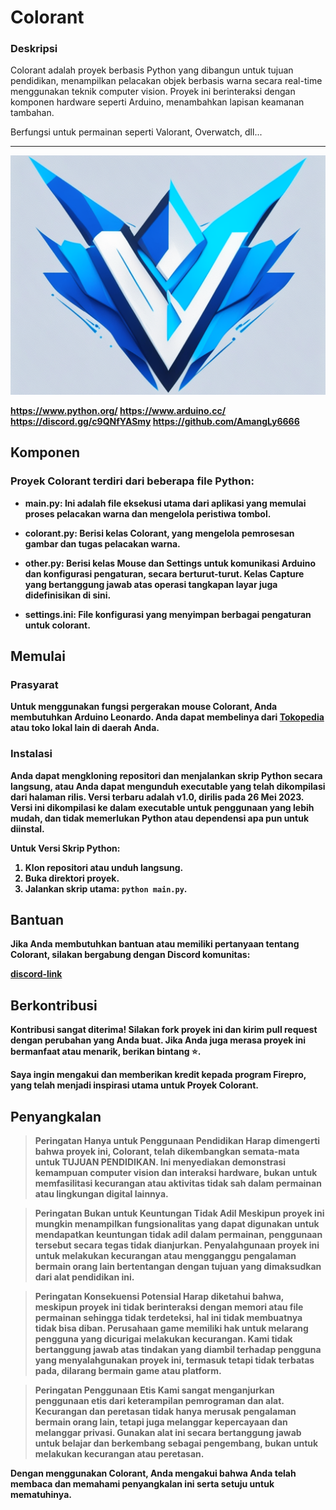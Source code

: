 # Colorant

### Deskripsi

Colorant adalah proyek berbasis Python yang dibangun untuk tujuan pendidikan, menampilkan pelacakan objek berbasis warna secara real-time menggunakan teknik computer vision. Proyek ini berinteraksi dengan komponen hardware seperti Arduino, menambahkan lapisan keamanan tambahan.

Berfungsi untuk permainan seperti Valorant, Overwatch, dll...

---
![Gambar](valorantimg.png)

<b>https://www.python.org/
<b>https://www.arduino.cc/
  <b>https://discord.gg/c9QNfYASmy
  <b>https://github.com/AmangLy6666

## Komponen

### Proyek Colorant terdiri dari beberapa file Python:

- main.py: Ini adalah file eksekusi utama dari aplikasi yang memulai proses pelacakan warna dan mengelola peristiwa tombol.

- colorant.py: Berisi kelas Colorant, yang mengelola pemrosesan gambar dan tugas pelacakan warna.

- other.py: Berisi kelas Mouse dan Settings untuk komunikasi Arduino dan konfigurasi pengaturan, secara berturut-turut. Kelas Capture yang bertanggung jawab atas operasi tangkapan layar juga didefinisikan di sini.

- settings.ini: File konfigurasi yang menyimpan berbagai pengaturan untuk colorant.

## Memulai
### Prasyarat
Untuk menggunakan fungsi pergerakan mouse Colorant, Anda membutuhkan Arduino Leonardo. Anda dapat membelinya dari [Tokopedia](https://www.tokopedia.com/cncstorebandung/arduino-uno-r3-atmega328p-atmega-16u2-compatible-board-usb-cable?extParam=ivf%3Dfalse&src=topads) atau toko lokal lain di daerah Anda.

### Instalasi

Anda dapat mengkloning repositori dan menjalankan skrip Python secara langsung, atau Anda dapat mengunduh executable yang telah dikompilasi dari halaman rilis. Versi terbaru adalah v1.0, dirilis pada 26 Mei 2023. Versi ini dikompilasi ke dalam executable untuk penggunaan yang lebih mudah, dan tidak memerlukan Python atau dependensi apa pun untuk diinstal.

Untuk Versi Skrip Python:
1. Klon repositori atau unduh langsung.
2. Buka direktori proyek.
3. Jalankan skrip utama: `python main.py`.

## Bantuan

Jika Anda membutuhkan bantuan atau memiliki pertanyaan tentang Colorant, silakan bergabung dengan Discord komunitas:

[discord-link]

## Berkontribusi

Kontribusi sangat diterima! Silakan fork proyek ini dan kirim pull request dengan perubahan yang Anda buat. Jika Anda juga merasa proyek ini bermanfaat atau menarik, berikan bintang ⭐.

Saya ingin mengakui dan memberikan kredit kepada program Firepro, yang telah menjadi inspirasi utama untuk Proyek Colorant.

## Penyangkalan
> **Peringatan** **Hanya untuk Penggunaan Pendidikan**
Harap dimengerti bahwa proyek ini, Colorant, telah dikembangkan semata-mata untuk TUJUAN PENDIDIKAN. Ini menyediakan demonstrasi kemampuan computer vision dan interaksi hardware, bukan untuk memfasilitasi kecurangan atau aktivitas tidak sah dalam permainan atau lingkungan digital lainnya.

> **Peringatan** **Bukan untuk Keuntungan Tidak Adil**
Meskipun proyek ini mungkin menampilkan fungsionalitas yang dapat digunakan untuk mendapatkan keuntungan tidak adil dalam permainan, penggunaan tersebut secara tegas tidak dianjurkan. Penyalahgunaan proyek ini untuk melakukan kecurangan atau mengganggu pengalaman bermain orang lain bertentangan dengan tujuan yang dimaksudkan dari alat pendidikan ini.

> **Peringatan** **Konsekuensi Potensial**
Harap diketahui bahwa, meskipun proyek ini tidak berinteraksi dengan memori atau file permainan sehingga tidak terdeteksi, hal ini tidak membuatnya tidak bisa diban. Perusahaan game memiliki hak untuk melarang pengguna yang dicurigai melakukan kecurangan. Kami tidak bertanggung jawab atas tindakan yang diambil terhadap pengguna yang menyalahgunakan proyek ini, termasuk tetapi tidak terbatas pada, dilarang bermain game atau platform.

> **Peringatan** **Penggunaan Etis**
Kami sangat menganjurkan penggunaan etis dari keterampilan pemrograman dan alat. Kecurangan dan peretasan tidak hanya merusak pengalaman bermain orang lain, tetapi juga melanggar kepercayaan dan melanggar privasi. Gunakan alat ini secara bertanggung jawab untuk belajar dan berkembang sebagai pengembang, bukan untuk melakukan kecurangan atau peretasan.

Dengan menggunakan Colorant, Anda mengakui bahwa Anda telah membaca dan memahami penyangkalan ini serta setuju untuk mematuhinya.

[discord-link]: https://discord.gg/c9QNfYASmy

[license-link]: https://github.com/AmangLy6666
